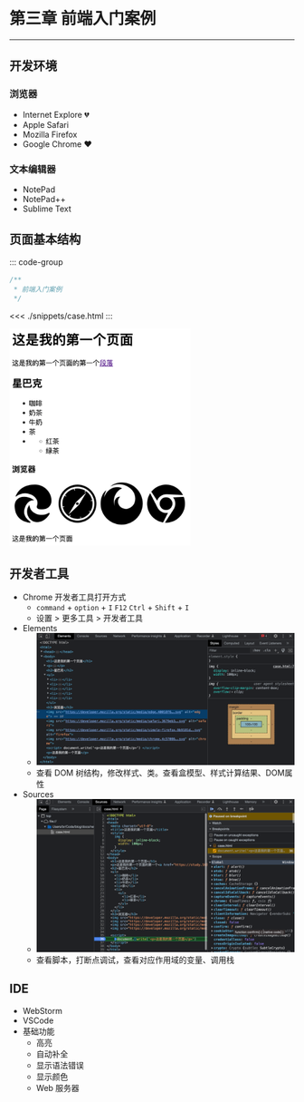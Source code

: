 # 第三章 前端入门案例

---

<Badge type="tip" text="前端" />

## 开发环境

### 浏览器

* Internet Explore 💔
* Apple Safari
* Mozilla Firefox
* Google Chrome ❤️

### 文本编辑器

* NotePad
* NotePad++
* Sublime Text

## 页面基本结构

::: code-group
```js :no-line-numbers [index.js]
/**
 * 前端入门案例
 */
```

<<< ./snippets/case.html
:::

<img src="./assets/case-html.png" width="320" alt="页面浏览器结果">

## 开发者工具

* Chrome 开发者工具打开方式
  * `command` + `option` + `I` `F12` `Ctrl` + `Shift` + `I`
  * 设置 > 更多工具 > 开发者工具
* Elements
  * <img src="./assets/case-elements.png" alt="开发者工具 Elements">
  * 查看 DOM 树结构，修改样式、类。查看盒模型、样式计算结果、DOM属性
* Sources
  * <img src="./assets/case-sources.png" alt="开发者工具 Sources">
  * 查看脚本，打断点调试，查看对应作用域的变量、调用栈

## IDE

* WebStorm
* VSCode
* 基础功能
  * 高亮
  * 自动补全
  * 显示语法错误
  * 显示颜色
  * Web 服务器